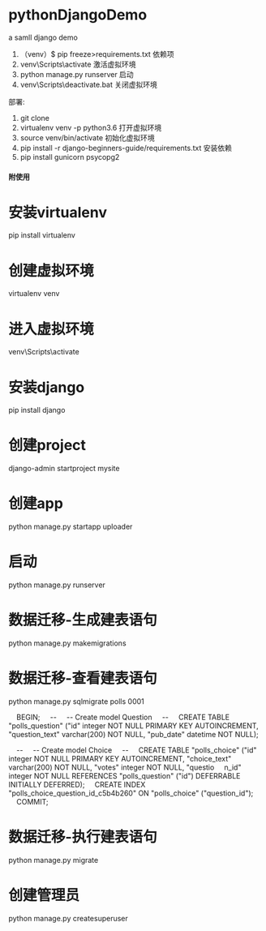 # pythonDjangoDemo
a samll django demo 

1. （venv）$ pip freeze>requirements.txt 依赖项
2. venv\Scripts\activate 激活虚拟环境
3. python manage.py runserver 启动
4. venv\Scripts\deactivate.bat 关闭虚拟环境

部署:
1. git clone
2. virtualenv venv -p python3.6 打开虚拟环境
3. source venv/bin/activate 初始化虚拟环境
4. pip install -r django-beginners-guide/requirements.txt 安装依赖
5. pip install gunicorn psycopg2


#### 附使用
# 安装virtualenv
pip install virtualenv


# 创建虚拟环境
virtualenv venv


# 进入虚拟环境
venv\Scripts\activate

# 安装django
pip install django

# 创建project
django-admin startproject mysite


# 创建app
python manage.py startapp uploader


# 启动
python manage.py runserver


# 数据迁移-生成建表语句
python manage.py makemigrations


# 数据迁移-查看建表语句
python manage.py sqlmigrate polls 0001

    BEGIN;
    --
    -- Create model Question
    --
    CREATE TABLE "polls_question" ("id" integer NOT NULL PRIMARY KEY AUTOINCREMENT, "question_text" varchar(200) NOT NULL, "pub_date" datetime NOT NULL);

    --
    -- Create model Choice
    --
    CREATE TABLE "polls_choice" ("id" integer NOT NULL PRIMARY KEY AUTOINCREMENT, "choice_text" varchar(200) NOT NULL, "votes" integer NOT NULL, "questio
    n_id" integer NOT NULL REFERENCES "polls_question" ("id") DEFERRABLE INITIALLY DEFERRED);
    CREATE INDEX "polls_choice_question_id_c5b4b260" ON "polls_choice" ("question_id");
    COMMIT;


# 数据迁移-执行建表语句
python manage.py migrate

# 创建管理员
python manage.py createsuperuser
